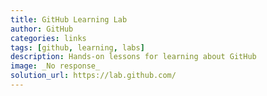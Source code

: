 ```yaml
---
title: GitHub Learning Lab
author: GitHub
categories: links
tags: [github, learning, labs]
description: Hands-on lessons for learning about GitHub
image: _No response_
solution_url: https://lab.github.com/ 
---
```

